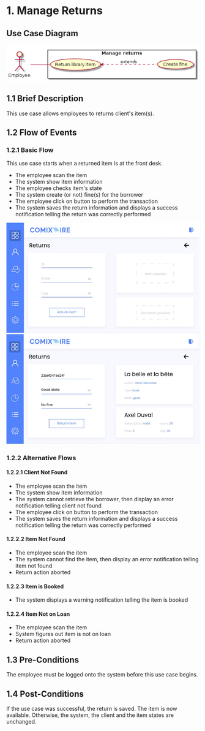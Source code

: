 # 1. Manage Returns

## Use Case Diagram

![Use Case Diagram](./return.png)

## 1.1 Brief Description

This use case allows employees to returns client's item(s).

## 1.2 Flow of Events

### 1.2.1 Basic Flow

This use case starts when a returned item is at the front desk.

* The employee scan the item
* The system show item information
* The employee checks item's state
* The system create (or not) fine(s) for the borrower
* The employee click on button to perform the transaction
* The system saves the return information and displays a success notification telling the return was correctly performed

![Returns 1](./Returns1.jpg)
![Returns 2](./Returns2.jpg)

### 1.2.2 Alternative Flows

#### 1.2.2.1 Client Not Found

* The employee scan the item
* The system show item information
* The system cannot retrieve the borrower, then display an error notification telling client not found
* The employee click on button to perform the transaction
* The system saves the return information and displays a success notification telling the return was correctly performed

#### 1.2.2.2 Item Not Found

* The employee scan the item
* The system cannot find the item, then display an error notification telling item not found
* Return action aborted

#### 1.2.2.3 Item is Booked

* The system displays a warning notification telling the item is booked

#### 1.2.2.4 Item Not on Loan

* The employee scan the item
* System figures out item is not on loan
* Return action aborted

## 1.3 Pre-Conditions

The employee must be logged onto the system before this use case begins.

## 1.4 Post-Conditions

If the use case was successful, the return is saved. The item is now available. Otherwise, the
system, the client and the item states are unchanged.


